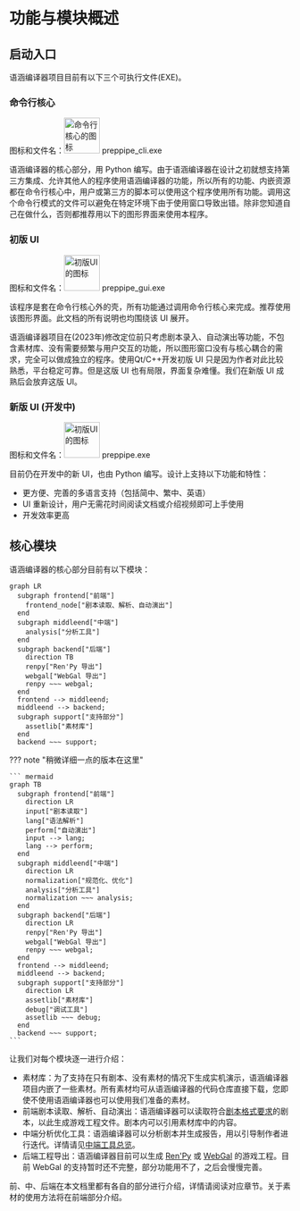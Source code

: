 # 功能与模块概述

## 启动入口

语涵编译器项目目前有以下三个可执行文件(EXE)。

### 命令行核心

图标和文件名：<img src="preppipe_cli.ico" alt="命令行核心的图标" width="64" height="64"/> preppipe_cli.exe

语涵编译器的核心部分，用 Python 编写。由于语涵编译器在设计之初就想支持第三方集成、允许其他人的程序使用语涵编译器的功能，所以所有的功能、内嵌资源都在命令行核心中，用户或第三方的脚本可以使用这个程序使用所有功能。调用这个命令行模式的文件可以避免在特定环境下由于使用窗口导致出错。除非您知道自己在做什么，否则都推荐用以下的图形界面来使用本程序。

### 初版 UI

图标和文件名：<img src="preppipe_gui.ico" alt="初版UI的图标" width="64" height="64"/> preppipe_gui.exe

该程序是套在命令行核心外的壳，所有功能通过调用命令行核心来完成。推荐使用该图形界面。此文档的所有说明也均围绕该 UI 展开。

语涵编译器项目在(2023年)修改定位前只考虑剧本录入、自动演出等功能，不包含素材库、没有需要频繁与用户交互的功能，所以图形窗口没有与核心耦合的需求，完全可以做成独立的程序。使用Qt/C++开发初版 UI 只是因为作者对此比较熟悉，平台稳定可靠。但是这版 UI 也有局限，界面复杂难懂。我们在新版 UI 成熟后会放弃这版 UI。

### 新版 UI (开发中)

图标和文件名：<img src="preppipe.ico" alt="初版UI的图标" width="64" height="64"/> preppipe.exe

目前仍在开发中的新 UI，也由 Python 编写。设计上支持以下功能和特性：

  * 更方便、完善的多语言支持（包括简中、繁中、英语）
  * UI 重新设计，用户无需花时间阅读文档或介绍视频即可上手使用
  * 开发效率更高

## 核心模块

语涵编译器的核心部分目前有以下模块：

``` mermaid
graph LR
  subgraph frontend["前端"]
    frontend_node["剧本读取、解析、自动演出"]
  end
  subgraph middleend["中端"]
    analysis["分析工具"]
  end
  subgraph backend["后端"]
    direction TB
    renpy["Ren'Py 导出"]
    webgal["WebGal 导出"]
    renpy ~~~ webgal;
  end
  frontend --> middleend;
  middleend --> backend;
  subgraph support["支持部分"]
    assetlib["素材库"]
  end
  backend ~~~ support;
```

??? note "稍微详细一点的版本在这里"

    ``` mermaid
    graph TB
      subgraph frontend["前端"]
        direction LR
        input["剧本读取"]
        lang["语法解析"]
        perform["自动演出"]
        input --> lang;
        lang --> perform;
      end
      subgraph middleend["中端"]
        direction LR
        normalization["规范化、优化"]
        analysis["分析工具"]
        normalization ~~~ analysis;
      end
      subgraph backend["后端"]
        direction LR
        renpy["Ren'Py 导出"]
        webgal["WebGal 导出"]
        renpy ~~~ webgal;
      end
      frontend --> middleend;
      middleend --> backend;
      subgraph support["支持部分"]
        direction LR
        assetlib["素材库"]
        debug["调试工具"]
        assetlib ~~~ debug;
      end
      backend ~~~ support;
    ```

让我们对每个模块逐一进行介绍：

  * 素材库：为了支持在只有剧本、没有素材的情况下生成实机演示，语涵编译器项目内嵌了一些素材。所有素材均可从语涵编译器的代码仓库直接下载，您即使不使用语涵编译器也可以使用我们准备的素材。
  * 前端剧本读取、解析、自动演出：语涵编译器可以读取符合[剧本格式要求](../script/overview.md)的剧本，以此生成游戏工程文件。剧本内可以引用素材库中的内容。
  * 中端分析优化工具：语涵编译器可以分析剧本并生成报告，用以引导制作者进行迭代。详情请见[中端工具总览](../middleend/overview.md)。
  * 后端工程导出：语涵编译器目前可以生成 [Ren'Py](../engine/renpy.md) 或 [WebGal](../engine/webgal.md) 的游戏工程。目前 WebGal 的支持暂时还不完整，部分功能用不了，之后会慢慢完善。

前、中、后端在本文档里都有各自的部分进行介绍，详情请阅读对应章节。关于素材的使用方法将在前端部分介绍。
